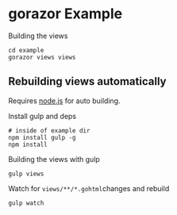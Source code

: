 # gorazor Example

Building the views

    cd example
    gorazor views views

## Rebuilding views automatically

Requires [node.js](http://nodejs.org) for auto building.

Install gulp and deps

    # inside of example dir
    npm install gulp -g
    npm install

Building the views with gulp

    gulp views

Watch for `views/**/*.gohtml`changes and rebuild

    gulp watch
